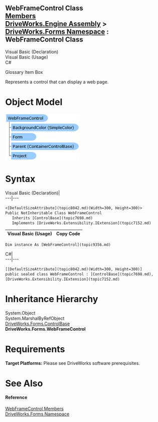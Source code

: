 WebFrameControl Class   
[Members](topic9357.md)   
[DriveWorks.Engine Assembly](topic2156.md) > [DriveWorks.Forms Namespace](topic7266.md) : WebFrameControl Class  
---  
  
Visual Basic (Declaration)    
Visual Basic (Usage)    
C# 

Glossary Item Box

Represents a control that can display a web page. 

# Object Model

![](dotnetdiagramimages/image446.png)

# Syntax

Visual Basic (Declaration)|   
---|---  
      
    
    <[DefaultSizeAttribute](topic8042.md)(Width=300, Height=300)>
    Public NotInheritable Class WebFrameControl 
       Inherits [ControlBase](topic7698.md)
       Implements [DriveWorks.Extensibility.IExtension](topic7152.md)   
  
Visual Basic (Usage)| Copy Code  
---|---  
      
    
    Dim instance As [WebFrameControl](topic9356.md)  
  
C#|   
---|---  
      
    
    [[DefaultSizeAttribute](topic8042.md)(Width=300, Height=300)]
    public sealed class WebFrameControl : [ControlBase](topic7698.md), [DriveWorks.Extensibility.IExtension](topic7152.md)    
  
# Inheritance Hierarchy

System.Object  
System.MarshalByRefObject  
[DriveWorks.Forms.ControlBase](topic7698.md)  
**DriveWorks.Forms.WebFrameControl**  


# Requirements

**Target Platforms:** Please see DriveWorks software prerequisites.

# See Also

#### Reference

[WebFrameControl Members](topic9357.md)   
[DriveWorks.Forms Namespace](topic7266.md)


